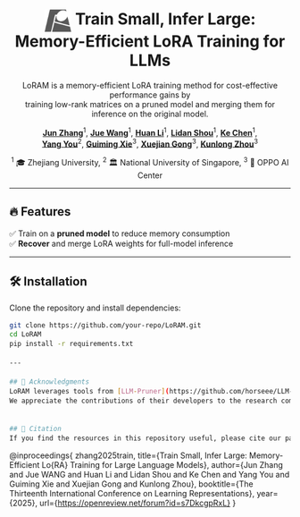 <div align="center">
<h1><img src="assets/loram.png" height="40px" align="top"/> Train Small, Infer Large: <br> Memory-Efficient LoRA Training for LLMs</h1>

LoRAM is a memory-efficient LoRA training method for cost-effective performance gains by <br> training low-rank matrices on a pruned model and merging them for inference on the original model.

<b><a href="https://github.com/junzhang-zj">Jun Zhang</a></b><sup>1</sup>,
<b><a href="https://github.com/LorrinWWW">Jue Wang</a></b><sup>1</sup>,
<b><a href="https://github.com/longaspire">Huan Li</a></b><sup>1</sup>,
<b><a href="">Lidan Shou</a></b><sup>1</sup>,
<b><a href="">Ke Chen</a></b><sup>1</sup>,
<b><a href=""><br>Yang You</a></b><sup>2</sup>,
<b><a href="">Guiming Xie</a></b><sup>3</sup>,
<b><a href="">Xuejian Gong</a></b><sup>3</sup>,
<b><a href="">Kunlong Zhou</a></b><sup>3</sup>

<sup>1</sup> 🎓 Zhejiang University,   <sup>2</sup> 🏛 National University of Singapore, <sup>3</sup> 🏢 OPPO AI Center  
</div>  

---

## 🔥 Features  
✅ Train on a **pruned model** to reduce memory consumption  
✅ **Recover** and merge LoRA weights for full-model inference  

---

## 🛠 Installation  

Clone the repository and install dependencies:  
```bash
git clone https://github.com/your-repo/LoRAM.git
cd LoRAM
pip install -r requirements.txt

---

## 🙌 Acknowledgments
LoRAM leverages tools from [LLM-Pruner](https://github.com/horseee/LLM-Pruner) and [SparseGPT](https://github.com/IST-DASLab/sparsegpt).
We appreciate the contributions of their developers to the research community.


## 📖 Citation
If you find the resources in this repository useful, please cite our paper:

```
@inproceedings{
zhang2025train,
title={Train Small, Infer Large: Memory-Efficient Lo{RA} Training for Large Language Models},
author={Jun Zhang and Jue WANG and Huan Li and Lidan Shou and Ke Chen and Yang You and Guiming Xie and Xuejian Gong and Kunlong Zhou},
booktitle={The Thirteenth International Conference on Learning Representations},
year={2025},
url={https://openreview.net/forum?id=s7DkcgpRxL}
}
```
